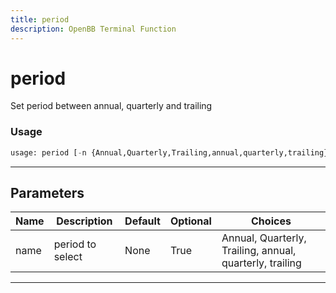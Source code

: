 ```yaml
---
title: period
description: OpenBB Terminal Function
---
```


# period

Set period between annual, quarterly and trailing

### Usage

```python
usage: period [-n {Annual,Quarterly,Trailing,annual,quarterly,trailing}]
```

---

## Parameters

| Name | Description | Default | Optional | Choices |
| ---- | ----------- | ------- | -------- | ------- |
| name | period to select | None | True | Annual, Quarterly, Trailing, annual, quarterly, trailing |

---
